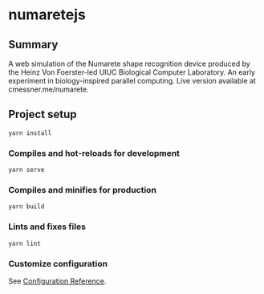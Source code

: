 # numaretejs



## Summary
A web simulation of the Numarete shape recognition device produced by the Heinz Von Foerster-led UIUC Biological Computer Laboratory. An early experiment in biology-inspired parallel computing. Live version available at cmessner.me/numarete.


## Project setup
```
yarn install
```

### Compiles and hot-reloads for development
```
yarn serve
```

### Compiles and minifies for production
```
yarn build
```

### Lints and fixes files
```
yarn lint
```

### Customize configuration
See [Configuration Reference](https://cli.vuejs.org/config/).
